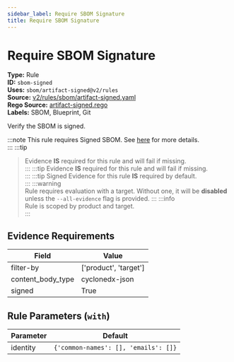 ```yaml
---
sidebar_label: Require SBOM Signature
title: Require SBOM Signature
---  
```

# Require SBOM Signature  
**Type:** Rule  
**ID:** `sbom-signed`  
**Uses:** `sbom/artifact-signed@v2/rules`  
**Source:** [v2/rules/sbom/artifact-signed.yaml](https://github.com/scribe-public/sample-policies/blob/main/v2/rules/sbom/artifact-signed.yaml)  
**Rego Source:** [artifact-signed.rego](https://github.com/scribe-public/sample-policies/blob/main/v2/rules/sbom/artifact-signed.rego)  
**Labels:** SBOM, Blueprint, Git  

Verify the SBOM is signed.

:::note 
This rule requires Signed SBOM. See [here](https://deploy-preview-299--scribe-security.netlify.app/valint/sbom) for more details.  
::: 
:::tip 
> Evidence **IS** required for this rule and will fail if missing.  
::: 
:::tip 
> Evidence **IS** required for this rule and will fail if missing.  
::: 
:::tip 
Signed Evidence for this rule **IS** required by default.  
::: 
:::warning  
Rule requires evaluation with a target. Without one, it will be **disabled** unless the `--all-evidence` flag is provided.
::: 
:::info  
Rule is scoped by product and target.  
:::  

## Evidence Requirements  
| Field | Value |
|-------|-------|
| filter-by | ['product', 'target'] |
| content_body_type | cyclonedx-json |
| signed | True |

## Rule Parameters (`with`)  
| Parameter | Default |
|-----------|---------|
| identity | `{'common-names': [], 'emails': []}` |

